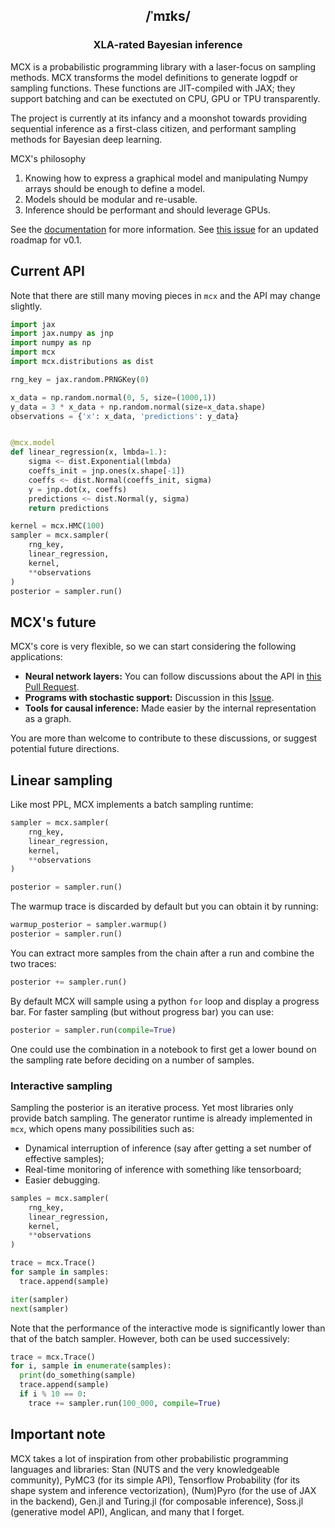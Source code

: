 <h2 align="center">
  /ˈmɪks/   
</h2>

<h3 align="center">
 XLA-rated Bayesian inference
</h3>

MCX is a probabilistic programming library with a laser-focus on sampling
methods. MCX transforms the model definitions to generate logpdf or sampling
functions. These functions are JIT-compiled with JAX; they support batching and
can be exectuted on CPU, GPU or TPU transparently.

The project is currently at its infancy and a moonshot towards providing
sequential inference as a first-class citizen, and performant sampling methods
for Bayesian deep learning.

MCX's philosophy

1. Knowing how to express a graphical model and manipulating Numpy arrays should
   be enough to define a model.
2. Models should be modular and re-usable.
3. Inference should be performant and should leverage GPUs.

See the [documentation](https://rlouf.github.io/mcx) for more information.  See [this issue](https://github.com/rlouf/mcx/issues/1) for an updated roadmap for v0.1.

## Current API

Note that there are still many moving pieces in `mcx` and the API may change
slightly.

```python
import jax
import jax.numpy as jnp
import numpy as np
import mcx
import mcx.distributions as dist

rng_key = jax.random.PRNGKey(0)

x_data = np.random.normal(0, 5, size=(1000,1))
y_data = 3 * x_data + np.random.normal(size=x_data.shape)
observations = {'x': x_data, 'predictions': y_data}


@mcx.model
def linear_regression(x, lmbda=1.):
    sigma <~ dist.Exponential(lmbda)
    coeffs_init = jnp.ones(x.shape[-1])
    coeffs <~ dist.Normal(coeffs_init, sigma)
    y = jnp.dot(x, coeffs)
    predictions <~ dist.Normal(y, sigma)
    return predictions

kernel = mcx.HMC(100)
sampler = mcx.sampler(
    rng_key,
    linear_regression,
    kernel,
    **observations
)
posterior = sampler.run()
```

## MCX's future

MCX's core is very flexible, so we can start considering the following
applications:

- **Neural network layers:** You can follow discussions about the API in [this Pull Request](https://github.com/rlouf/mcx/pull/16).
- **Programs with stochastic support:** Discussion in this [Issue](https://github.com/rlouf/mcx/issues/37).
- **Tools for causal inference:** Made easier by the internal representation as a
  graph.

You are more than welcome to contribute to these discussions, or suggest
potential future directions.


## Linear sampling

Like most PPL, MCX implements a batch sampling runtime:

```python
sampler = mcx.sampler(
    rng_key,
    linear_regression,
    kernel,
    **observations
)

posterior = sampler.run()
```

The warmup trace is discarded by default but you can obtain it by running:

```python
warmup_posterior = sampler.warmup()
posterior = sampler.run()
```

You can extract more samples from the chain after a run and combine the
two traces:

```python
posterior += sampler.run()
```

By default MCX will sample using a python `for` loop and display a progress bar.
For faster sampling (but without progress bar) you can use:

```python
posterior = sampler.run(compile=True)
```

One could use the combination in a notebook to first get a lower bound on the
sampling rate before deciding on a number of samples.


### Interactive sampling

Sampling the posterior is an iterative process. Yet most libraries only provide
batch sampling. The generator runtime is already implemented in `mcx`, which
opens many possibilities such as:

- Dynamical interruption of inference (say after getting a set number of
  effective samples);
- Real-time monitoring of inference with something like tensorboard;
- Easier debugging.

```python
samples = mcx.sampler(
    rng_key,
    linear_regression,
    kernel,
    **observations
)

trace = mcx.Trace()
for sample in samples:
  trace.append(sample)

iter(sampler)
next(sampler)
```

Note that the performance of the interactive mode is significantly lower than
that of the batch sampler. However, both can be used successively:

```python
trace = mcx.Trace()
for i, sample in enumerate(samples):
  print(do_something(sample)
  trace.append(sample)
  if i % 10 == 0:
    trace += sampler.run(100_000, compile=True)
```

## Important note

MCX takes a lot of inspiration from other probabilistic programming languages
and libraries: Stan (NUTS and the very knowledgeable community), PyMC3 (for its
simple API), Tensorflow Probability (for its shape system and inference
vectorization), (Num)Pyro (for the use of JAX in the backend), Gen.jl and
Turing.jl (for composable inference), Soss.jl (generative model API), Anglican,
and many that I forget.
